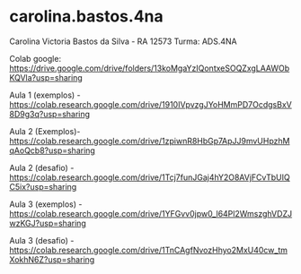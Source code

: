 # carolina.bastos.4na

Carolina Victoria Bastos da Silva - RA 12573
Turma: ADS.4NA

Colab google: https://drive.google.com/drive/folders/13koMgaYzIQontxeSOQZxgLAAWObKQVla?usp=sharing

Aula 1 (exemplos) - https://colab.research.google.com/drive/1910IVpvzgJYoHMmPD7OcdgsBxV8D9g3q?usp=sharing

Aula 2 (Exemplos)- https://colab.research.google.com/drive/1zpiwnR8HbGp7ApJJ9mvUHpzhMqAoQcb8?usp=sharing

Aula 2 (desafio) - https://colab.research.google.com/drive/1Tcj7funJGaj4hY2O8AVjFCvTbUIQC5ix?usp=sharing

Aula 3 (exemplos) - https://colab.research.google.com/drive/1YFGvv0jpw0_l64Pl2WmszghVDZJwzKGJ?usp=sharing

Aula 3 (desafio) - https://colab.research.google.com/drive/1TnCAgfNvozHhyo2MxU40cw_tmXokhN6Z?usp=sharing
